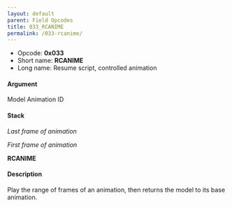 ```yaml
---
layout: default
parent: Field Opcodes
title: 033_RCANIME
permalink: /033-rcanime/
---
```


-   Opcode: **0x033**
-   Short name: **RCANIME**
-   Long name: Resume script, controlled animation

#### Argument

Model Animation ID

#### Stack

  
*Last frame of animation*

*First frame of animation*

**RCANIME**

#### Description

Play the range of frames of an animation, then returns the model to its base animation.

